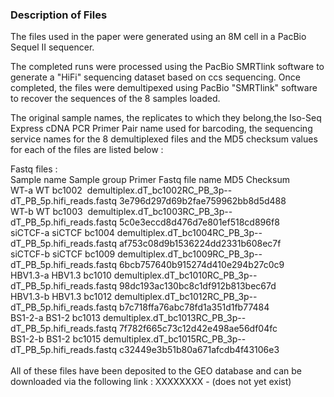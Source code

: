 <h3>Description of Files</h3>

The files used in the paper were generated using an 8M cell in a PacBio Sequel II sequencer.

The completed runs were processed using the PacBio SMRTlink software to generate a "HiFi" sequencing dataset based on ccs sequencing.
Once completed, the files were demultipexed using PacBio "SMRTlink" software to recover the sequences of the 8 samples loaded.

The original sample names, the replicates to which they belong,the Iso-Seq Express cDNA PCR Primer Pair name used for barcoding, the sequencing service names for the 8 demultiplexed files and the MD5 checksum values for each of the files are listed below :</br>

Fastq files :</br>
Sample name	Sample group 	Primer	Fastq file name							MD5 Checksum</br>
WT-a&#9;&#9;WT&#9;bc1002&nbsp;&nbsp;demultiplex.dT_bc1002RC_PB_3p--dT_PB_5p.hifi_reads.fastq	3e796d297d69b2fae759962bb8d5d488</br>
WT-b&#9;&#9;WT&#9;bc1003&nbsp;&nbsp;demultiplex.dT_bc1003RC_PB_3p--dT_PB_5p.hifi_reads.fastq	5c0e3eccd8d476d7e801ef518cd896f8</br>
siCTCF-a&#9;siCTCF&#9;bc1004	demultiplex.dT_bc1004RC_PB_3p--dT_PB_5p.hifi_reads.fastq	af753c08d9b1536224dd2331b608ec7f</br>
siCTCF-b&#9;siCTCF&#9;bc1009	demultiplex.dT_bc1009RC_PB_3p--dT_PB_5p.hifi_reads.fastq	6bcb757640b915274d410e294b27c0c9</br>
HBV1.3-a&#9;HBV1.3&#9;bc1010	demultiplex.dT_bc1010RC_PB_3p--dT_PB_5p.hifi_reads.fastq	98dc193ac130bc8c1df912b813bec67d</br>
HBV1.3-b&#9;HBV1.3&#9;bc1012	demultiplex.dT_bc1012RC_PB_3p--dT_PB_5p.hifi_reads.fastq	b7c718ffa76abc78fd1a351d1fb77484</br>
BS1-2-a&#9;BS1-2&#9;bc1013	demultiplex.dT_bc1013RC_PB_3p--dT_PB_5p.hifi_reads.fastq	7f782f665c73c12d42e498ae56df04fc</br>
BS1-2-b&#9;BS1-2&#9;bc1015	demultiplex.dT_bc1015RC_PB_3p--dT_PB_5p.hifi_reads.fastq	c32449e3b51b80a671afcdb4f43106e3</br>
</br>
All of these files have been deposited to the GEO database and can be downloaded via the following link : XXXXXXXX - (does not yet exist)
